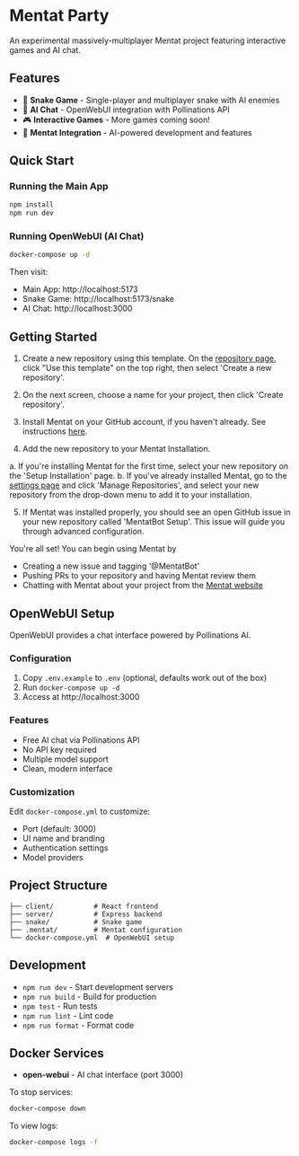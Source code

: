 # Mentat Party

An experimental massively-multiplayer Mentat project featuring interactive games and AI chat.

## Features

- 🐍 **Snake Game** - Single-player and multiplayer snake with AI enemies
- 💬 **AI Chat** - OpenWebUI integration with Pollinations API
- 🎮 **Interactive Games** - More games coming soon!
- 🤖 **Mentat Integration** - AI-powered development and features

## Quick Start

### Running the Main App

```bash
npm install
npm run dev
```

### Running OpenWebUI (AI Chat)

```bash
docker-compose up -d
```

Then visit:
- Main App: http://localhost:5173
- Snake Game: http://localhost:5173/snake
- AI Chat: http://localhost:3000

## Getting Started

1. Create a new repository using this template. On the [repository page](https://github.com/AbanteAI/mentat-template-js), click "Use this template" on the top right, then select 'Create a new repository'.

2. On the next screen, choose a name for your project, then click 'Create repository'.

3. Install Mentat on your GitHub account, if you haven't already. See instructions [here](https://mentat.ai/docs).

4. Add the new repository to your Mentat Installation.

a. If you're installing Mentat for the first time, select your new repository on the 'Setup Installation' page.
b. If you've already installed Mentat, go to the [settings page](https://mentat.ai/settings) and click 'Manage Repositories', and select your new repository from the drop-down menu to add it to your installation.

5. If Mentat was installed properly, you should see an open GitHub issue in your new repository called 'MentatBot Setup'. This issue will guide you through advanced configuration.

You're all set! You can begin using Mentat by

- Creating a new issue and tagging '@MentatBot'
- Pushing PRs to your repository and having Mentat review them
- Chatting with Mentat about your project from the [Mentat website](https://mentat.ai)

## OpenWebUI Setup

OpenWebUI provides a chat interface powered by Pollinations AI.

### Configuration

1. Copy `.env.example` to `.env` (optional, defaults work out of the box)
2. Run `docker-compose up -d`
3. Access at http://localhost:3000

### Features

- Free AI chat via Pollinations API
- No API key required
- Multiple model support
- Clean, modern interface

### Customization

Edit `docker-compose.yml` to customize:
- Port (default: 3000)
- UI name and branding
- Authentication settings
- Model providers

## Project Structure

```
├── client/          # React frontend
├── server/          # Express backend
├── snake/           # Snake game
├── .mentat/         # Mentat configuration
└── docker-compose.yml  # OpenWebUI setup
```

## Development

- `npm run dev` - Start development servers
- `npm run build` - Build for production
- `npm test` - Run tests
- `npm run lint` - Lint code
- `npm run format` - Format code

## Docker Services

- **open-webui** - AI chat interface (port 3000)

To stop services:
```bash
docker-compose down
```

To view logs:
```bash
docker-compose logs -f
```
